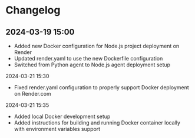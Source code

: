 # Changelog

## 2024-03-19 15:00
- Added new Docker configuration for Node.js project deployment on Render
- Updated render.yaml to use the new Dockerfile configuration
- Switched from Python agent to Node.js agent deployment setup

2024-03-21 15:30
- Fixed render.yaml configuration to properly support Docker deployment on Render.com

2024-03-21 15:35
- Added local Docker development setup
- Added instructions for building and running Docker container locally with environment variables support 